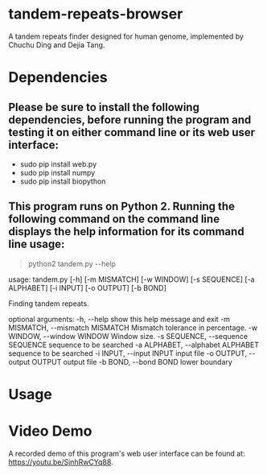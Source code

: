 # tandem-repeats-browser
A tandem repeats finder designed for human genome, implemented by Chuchu Ding and Dejia Tang.

# Dependencies
## Please be sure to install the following dependencies, before running the program and testing it on either command line or its web user interface:
* sudo pip install web.py
* sudo pip install numpy
* sudo pip install biopython

## This program runs on Python 2.  Running the following command on the command line displays the help information for its command line usage:

> python2 tandem.py --help



usage: tandem.py [-h] [-m MISMATCH] [-w WINDOW] [-s SEQUENCE] [-a ALPHABET]
                 [-i INPUT] [-o OUTPUT] [-b BOND]

Finding tandem repeats.

optional arguments:
  -h, --help            show this help message and exit
  -m MISMATCH, --mismatch MISMATCH
                        Mismatch tolerance in percentage.
  -w WINDOW, --window WINDOW
                        Window size.
  -s SEQUENCE, --sequence SEQUENCE
                        sequence to be searched
  -a ALPHABET, --alphabet ALPHABET
                        sequence to be searched
  -i INPUT, --input INPUT
                        input file
  -o OUTPUT, --output OUTPUT
                        output file
  -b BOND, --bond BOND  lower boundary

# Usage

# Video Demo
A recorded demo of this program's web user interface can be found at: <https://youtu.be/SjnhRwCYq88>.


